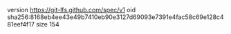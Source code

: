 version https://git-lfs.github.com/spec/v1
oid sha256:8168eb4ee43e49b7410eb90e3127d69093e7391e4fac58c69e128c481eef4f17
size 154
